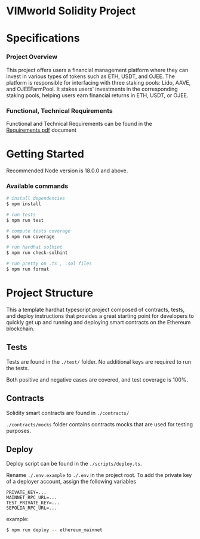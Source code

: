 # VIMworld Solidity Project
# Specifications
### Project Overview
This project offers users a financial management platform where they can invest in various types of tokens such as ETH, USDT, and OJEE. The platform is responsible for interfacing with three staking pools: Lido, AAVE, and OJEEFarmPool. It stakes users' investments in the corresponding staking pools, helping users earn financial returns in ETH, USDT, or OJEE.

### Functional, Technical Requirements
Functional and Technical Requirements can be found in the [Requirements.pdf](./docs/Requirements.pdf) document

# Getting Started
Recommended Node version is 18.0.0 and above.

### Available commands

```bash
# install dependencies
$ npm install

# run tests
$ npm run test

# compute tests coverage
$ npm run coverage

# run hardhat solhint
$ npm run check-solhint

# run pretty on .ts , .sol files
$ npm run format
```

# Project Structure
This a template hardhat typescript project composed of contracts, tests, and deploy instructions that provides a great starting point for developers to quickly get up and running and deploying smart contracts on the Ethereum blockchain.

## Tests

Tests are found in the `./test/` folder. No additional keys are required to run the tests.

Both positive and negative cases are covered, and test coverage is 100%.

## Contracts

Solidity smart contracts are found in `./contracts/`

`./contracts/mocks` folder contains contracts mocks that are used for testing purposes.

## Deploy
Deploy script can be found in the `./scripts/deploy.ts`.

Rename `./.env.example` to `./.env` in the project root.
To add the private key of a deployer account, assign the following variables
```
PRIVATE_KEY=...
MAINNET_RPC_URL=...
TEST_PRIVATE_KEY=...
SEPOLIA_RPC_URL=...
```
example:
```bash
$ npm run deploy -- ethereum_mainnet
```
